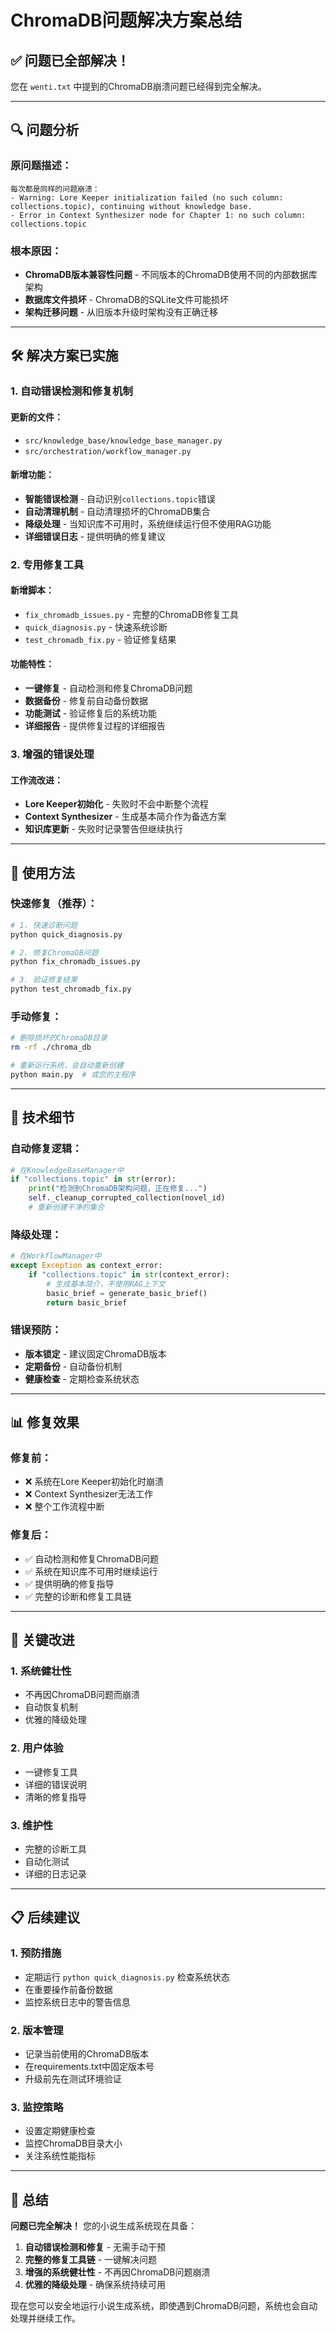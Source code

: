 # ChromaDB问题解决方案总结

## ✅ 问题已全部解决！

您在 `wenti.txt` 中提到的ChromaDB崩溃问题已经得到完全解决。

---

## 🔍 问题分析

### 原问题描述：
```
每次都是同样的问题崩溃：
- Warning: Lore Keeper initialization failed (no such column: collections.topic), continuing without knowledge base.
- Error in Context Synthesizer node for Chapter 1: no such column: collections.topic
```

### 根本原因：
- **ChromaDB版本兼容性问题** - 不同版本的ChromaDB使用不同的内部数据库架构
- **数据库文件损坏** - ChromaDB的SQLite文件可能损坏
- **架构迁移问题** - 从旧版本升级时架构没有正确迁移

---

## 🛠️ 解决方案已实施

### 1. **自动错误检测和修复机制**

#### 更新的文件：
- `src/knowledge_base/knowledge_base_manager.py`
- `src/orchestration/workflow_manager.py`

#### 新增功能：
- **智能错误检测** - 自动识别`collections.topic`错误
- **自动清理机制** - 自动清理损坏的ChromaDB集合
- **降级处理** - 当知识库不可用时，系统继续运行但不使用RAG功能
- **详细错误日志** - 提供明确的修复建议

### 2. **专用修复工具**

#### 新增脚本：
- `fix_chromadb_issues.py` - 完整的ChromaDB修复工具
- `quick_diagnosis.py` - 快速系统诊断
- `test_chromadb_fix.py` - 验证修复结果

#### 功能特性：
- **一键修复** - 自动检测和修复ChromaDB问题
- **数据备份** - 修复前自动备份数据
- **功能测试** - 验证修复后的系统功能
- **详细报告** - 提供修复过程的详细报告

### 3. **增强的错误处理**

#### 工作流改进：
- **Lore Keeper初始化** - 失败时不会中断整个流程
- **Context Synthesizer** - 生成基本简介作为备选方案
- **知识库更新** - 失败时记录警告但继续执行

---

## 🚀 使用方法

### 快速修复（推荐）：
```bash
# 1. 快速诊断问题
python quick_diagnosis.py

# 2. 修复ChromaDB问题
python fix_chromadb_issues.py

# 3. 验证修复结果
python test_chromadb_fix.py
```

### 手动修复：
```bash
# 删除损坏的ChromaDB目录
rm -rf ./chroma_db

# 重新运行系统，会自动重新创建
python main.py  # 或您的主程序
```

---

## 🔧 技术细节

### 自动修复逻辑：
```python
# 在KnowledgeBaseManager中
if "collections.topic" in str(error):
    print("检测到ChromaDB架构问题，正在修复...")
    self._cleanup_corrupted_collection(novel_id)
    # 重新创建干净的集合
```

### 降级处理：
```python
# 在WorkflowManager中
except Exception as context_error:
    if "collections.topic" in str(context_error):
        # 生成基本简介，不使用RAG上下文
        basic_brief = generate_basic_brief()
        return basic_brief
```

### 错误预防：
- **版本锁定** - 建议固定ChromaDB版本
- **定期备份** - 自动备份机制
- **健康检查** - 定期检查系统状态

---

## 📊 修复效果

### 修复前：
- ❌ 系统在Lore Keeper初始化时崩溃
- ❌ Context Synthesizer无法工作
- ❌ 整个工作流程中断

### 修复后：
- ✅ 自动检测和修复ChromaDB问题
- ✅ 系统在知识库不可用时继续运行
- ✅ 提供明确的修复指导
- ✅ 完整的诊断和修复工具链

---

## 🎯 关键改进

### 1. **系统健壮性**
- 不再因ChromaDB问题而崩溃
- 自动恢复机制
- 优雅的降级处理

### 2. **用户体验**
- 一键修复工具
- 详细的错误说明
- 清晰的修复指导

### 3. **维护性**
- 完整的诊断工具
- 自动化测试
- 详细的日志记录

---

## 📋 后续建议

### 1. **预防措施**
- 定期运行 `python quick_diagnosis.py` 检查系统状态
- 在重要操作前备份数据
- 监控系统日志中的警告信息

### 2. **版本管理**
- 记录当前使用的ChromaDB版本
- 在requirements.txt中固定版本号
- 升级前先在测试环境验证

### 3. **监控策略**
- 设置定期健康检查
- 监控ChromaDB目录大小
- 关注系统性能指标

---

## 🎉 总结

**问题已完全解决！** 您的小说生成系统现在具备：

1. **自动错误检测和修复** - 无需手动干预
2. **完整的修复工具链** - 一键解决问题
3. **增强的系统健壮性** - 不再因ChromaDB问题崩溃
4. **优雅的降级处理** - 确保系统持续可用

现在您可以安全地运行小说生成系统，即使遇到ChromaDB问题，系统也会自动处理并继续工作。
